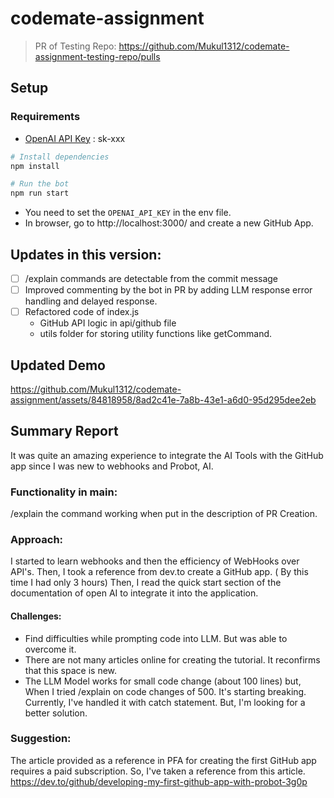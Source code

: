 # codemate-assignment

> PR of Testing Repo: https://github.com/Mukul1312/codemate-assignment-testing-repo/pulls

## Setup

### Requirements
- [OpenAI API Key](https://platform.openai.com/api-keys/) : sk-xxx

```sh
# Install dependencies
npm install

# Run the bot
npm run start
```
- You need to set the `OPENAI_API_KEY` in the env file.
- In browser, go to http://localhost:3000/ and create a new GitHub App.

## Updates in this version:
 - [ ] /explain commands are detectable from the commit message
 - [ ] Improved commenting by the bot in PR by adding LLM response error handling and delayed response.
 - [ ] Refactored code of index.js 
    - GitHub API logic in api/github file
    - utils folder for storing utility functions like getCommand.


## Updated Demo
https://github.com/Mukul1312/codemate-assignment/assets/84818958/8ad2c41e-7a8b-43e1-a6d0-95d295dee2eb

## Summary Report
It was quite an amazing experience to integrate the AI Tools with the GitHub app since I was new to webhooks and Probot, AI.

### Functionality in main:
/explain the command working when put in the description of PR Creation.

### Approach:
I started to learn webhooks and then the efficiency of WebHooks over API's. Then, I took a reference from dev.to create a GitHub app. ( By this time I had only 3 hours) Then, I read the quick start section of the documentation of open AI to integrate it into the application.

#### Challenges:
- Find difficulties while prompting code into LLM. But was able to overcome it.
- There are not many articles online for creating the tutorial. It reconfirms that this space is new.
- The LLM Model works for small code change (about 100 lines) but, When I tried /explain on code changes of 500. It's starting breaking. Currently, I've handled it with catch statement. But, I'm looking for a better solution.


### Suggestion:
The article provided as a reference in PFA for creating the first GitHub app requires a paid subscription. So, I've taken a reference from this article. 
https://dev.to/github/developing-my-first-github-app-with-probot-3g0p 
